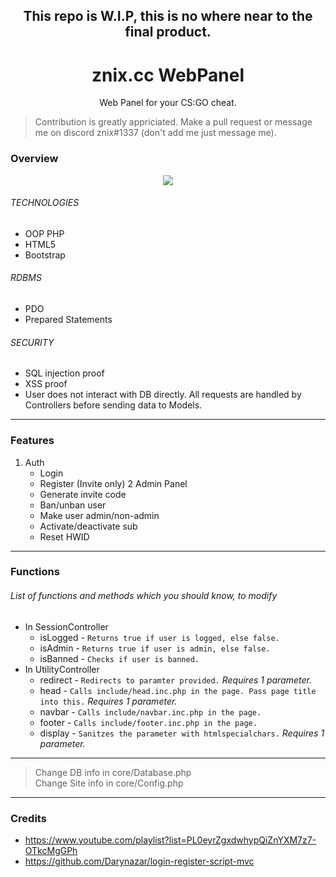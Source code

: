 <h2 align="center">This repo is W.I.P, this is no where near to the final product.</h2>
<h1 align="center">znix.cc WebPanel</h1>
<p align="center">Web Panel for your CS:GO cheat.</p>

> Contribution is greatly appriciated. Make a pull request or message me on discord znix#1337 (don't add me just message me).


### Overview
<p align="center">
  <img src="https://i.imgur.com/VB2ial8.png" />
</p>

###### TECHNOLOGIES
* OOP PHP
* HTML5
* Bootstrap
###### RDBMS
* PDO
* Prepared Statements
###### SECURITY
* SQL injection proof
* XSS proof
* User does not interact with DB directly. All requests are handled by Controllers before sending data to Models.

---

### Features
1. Auth
	* Login
	* Register (Invite only)
2 Admin Panel
	* Generate invite code
  	* Ban/unban user
	* Make user admin/non-admin
  	* Activate/deactivate sub
  	* Reset HWID
	
---

### Functions 
###### List of functions and methods which you should know, to modify
* In SessionController
	* isLogged - `Returns true if user is logged, else false.` 
	* isAdmin - `Returns true if user is admin, else false.`
	* isBanned - `Checks if user is banned.`
* In UtilityController
	* redirect - `Redirects to paramter provided.` *Requires 1 parameter.*
	* head - `Calls include/head.inc.php in the page. Pass page title into this.` *Requires 1 parameter.*
	* navbar - `Calls include/navbar.inc.php in the page.`
	* footer - `Calls include/footer.inc.php in the page.`
	* display - `Sanitzes the parameter with htmlspecialchars.` *Requires 1 parameter.*

---

> Change DB info in core/Database.php <br>
> Change Site info in core/Config.php

---

### Credits
* https://www.youtube.com/playlist?list=PL0eyrZgxdwhypQiZnYXM7z7-OTkcMgGPh
* https://github.com/Darynazar/login-register-script-mvc
